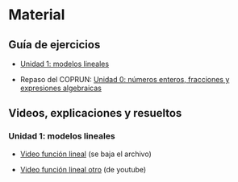# Material

## Guía de ejercicios

* [Unidad 1: modelos lineales](/mate1eya2020c1/assets/pdf/unidad1_modelosLineales.pdf)

* Repaso del COPRUN: [Unidad 0: números enteros, fracciones y expresiones algebraicas](/mate1eya2020c1/assets/pdf/unidad0_repasoAlgebraico.pdf)


## Videos, explicaciones y resueltos

### Unidad 1: modelos lineales

* [Video función lineal](assets/cursada/lineal_v1.0.mkv) (se baja el archivo)

* [Video función lineal otro](https://www.youtube.com/watch?v=AoZpzAoC1Qg) (de youtube)

